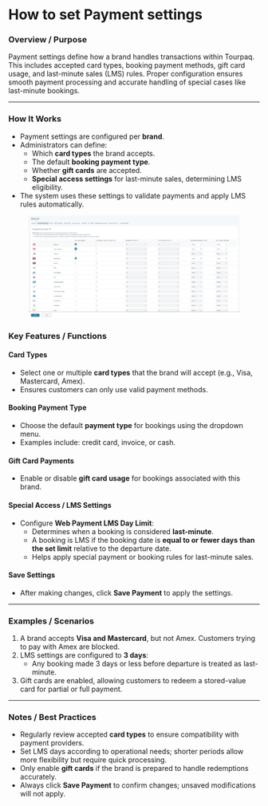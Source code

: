 # How to set Payment settings

### **Overview / Purpose**

Payment settings define how a brand handles transactions within Tourpaq. This includes accepted card types, booking payment methods, gift card usage, and last-minute sales (LMS) rules. Proper configuration ensures smooth payment processing and accurate handling of special cases like last-minute bookings.

***

### **How It Works**

* Payment settings are configured per **brand**.
* Administrators can define:
  * Which **card types** the brand accepts.
  * The default **booking payment type**.
  * Whether **gift cards** are accepted.
  * **Special access settings** for last-minute sales, determining LMS eligibility.
* The system uses these settings to validate payments and apply LMS rules automatically.

<figure><img src="../.gitbook/assets/image (4) (1) (1) (1) (1) (1) (1) (1) (1) (1) (1) (1) (1).png" alt=""><figcaption></figcaption></figure>

### **Key Features / Functions**

#### **Card Types**

* Select one or multiple **card types** that the brand will accept (e.g., Visa, Mastercard, Amex).
* Ensures customers can only use valid payment methods.

#### **Booking Payment Type**

* Choose the default **payment type** for bookings using the dropdown menu.
* Examples include: credit card, invoice, or cash.

#### **Gift Card Payments**

* Enable or disable **gift card usage** for bookings associated with this brand.

#### **Special Access / LMS Settings**

* Configure **Web Payment LMS Day Limit**:
  * Determines when a booking is considered **last-minute**.
  * A booking is LMS if the booking date is **equal to or fewer days than the set limit** relative to the departure date.
  * Helps apply special payment or booking rules for last-minute sales.

#### **Save Settings**

* After making changes, click **Save Payment** to apply the settings.

***

### **Examples / Scenarios**

1. A brand accepts **Visa and Mastercard**, but not Amex. Customers trying to pay with Amex are blocked.
2. LMS settings are configured to **3 days**:
   * Any booking made 3 days or less before departure is treated as last-minute.
3. Gift cards are enabled, allowing customers to redeem a stored-value card for partial or full payment.

***

### **Notes / Best Practices**

* Regularly review accepted **card types** to ensure compatibility with payment providers.
* Set LMS days according to operational needs; shorter periods allow more flexibility but require quick processing.
* Only enable **gift cards** if the brand is prepared to handle redemptions accurately.
* Always click **Save Payment** to confirm changes; unsaved modifications will not apply.
